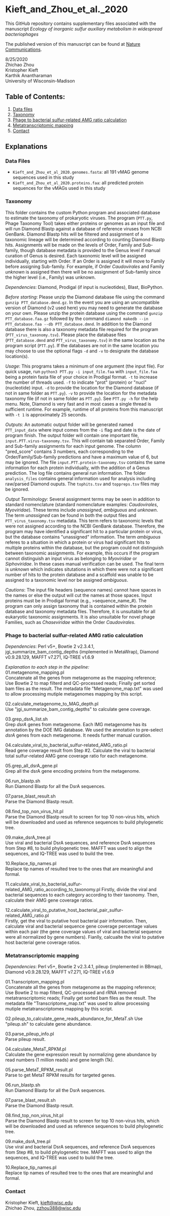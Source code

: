 # Kieft_and_Zhou_et_al._2020

This GitHub repository contains supplementary files associated with the manuscript _Ecology of inorganic sulfur auxiliary metabolism in widespread bacteriophages_

The published version of this manuscript can be found at [Nature Communications](https://www.nature.com/articles/s41467-021-23698-5). 

8/25/2020  
Zhichao Zhou  
Kristopher Kieft  
Karthik Anantharaman  
University of Wisconsin-Madison  


## Table of Contents:
1. [Data files](#data)
2. [Taxonomy](#taxonomy)
3. [Phage to bacterial sulfur-related AMG ratio calculation](#map)
4. [Metatranscriptomic mapping](#ratio)
5. [Contact](#contact)


## Explanations


### Data Files <a name="data"></a>

* `Kieft_and_Zhou_et_al_2020.genomes.fasta`: all 191 vMAG genome sequences used in this study  
* `Kieft_and_Zhou_et_al_2020.proteins.faa`: all predicted protein sequences for the vMAGs used in this study  


### Taxonomy <a name="taxonomy"></a>
This folder contains the custom Python program and associated database to estimate the taxonomy of prokaryotic viruses. The program (`PTT.py`, Phage Taxonomy Tool) takes either proteins or genomes as an input file and will run Diamond Blastp against a database of reference viruses from NCBI GenBank. Diamond Blastp hits will be filtered and assignment of a taxonomic lineage will be determined according to counting Diamond Blastp hits. Assignments will be made on the levels of Order, Family and Sub-family, though database metadata is provided to the Genus level if manual curation of Genus is desired. Each taxonomic level will be assigned individually, starting with Order. If an Order is assigned it will move to Family before assigning Sub-family. For example, if Order _Caudovirales_ and Family _unknown_ is assigned then there will be no assignment of Sub-family since the higher level (i.e., Family) was unknown.  

_Dependencies_: Diamond, Prodigal (if input is nucleotides), Blast, BioPython. 

_Before starting_: Please unzip the Diamond database file using the command `gunzip PTT_database.dmnd.gz`. In the event you are using an uncompatible version of Diamond (v2 used here) you may need to generate the database on your own. Please unzip the protein database using the command `gunzip PTT_database.faa.gz` followed by the command `diamond makedb --in PTT_database.faa --db PTT_database.dmnd`. In addition to the Diamond database there is also a taxonomy metadata file required for the program (`PTT_virus_taxonomy.tsv`). Please place the database files (`PTT_database.dmnd` and `PTT_virus_taxonomy.tsv`) in the same location as the program script (`PTT.py`). If the databases are not in the same location you may choose to use the optional flags `-d` and `-v` to designate the database location(s).  

_Usage_: This programs takes a minimum of one argument (the input file). For quick usage, run `python3 PTT.py -i input_file.faa` with `input_file.faa` being a protein fasta file of your choice in Prodigal format. `-t` to increase the number of threads used. `-f` to indicate "prot" (protein) or "nucl" (nucleotide) input. `-d` to provide the location for the Diamond database (if not in same folder as `PTT.py`). `-v` to provide the location for the metadata taxonomy file (if not in same folder as `PTT.py`). See `PTT.py -h` for the help menu. Note, Diamond is very fast and in most cases a single thread is sufficient runtime. For example, runtime of all proteins from this manuscript with `-t 1` is approximately 25 seconds.  

_Outputs_: An automatic output folder will be generated named `PTT_input_date` where input comes from the `-i` flag and date is the date of program finish. The output folder will contain one important file, `input.PTT.virus-taxonomy.tsv`. This will contain tab separated Order, Family and Sub-family assignments for each input genome. The column "pred_score" contains 3 numbers, each corresponding to the Order/Family/Sub-family predictions and have a maximum value of 6, but may be ignored. The file `input.PTT.protein-taxonomy.tsv` contains the same information for each protein individually, with the addition of a Genus prediction. The log file contains general run information. The folder `analysis_files` contains general information used for analysis including raw/parsed Diamond ouputs. The `tophits.tsv` and `toppreps.tsv` files may be ignored.  

_Output Terminology_: Several assignment terms may be seen in addition to standard nomenclature (standard nomenclature examples: _Caudovirales_, _Myoviridae_). These terms include _unassigned_, _ambiguous_ and _unknown_. The term _unassigned_ can be found in both the output files and `PTT_virus_taxonomy.tsv` metadata. This term refers to taxonomic levels that were not assigned according to the NCBI GenBank database. Therefore, the program may have identified a significant hit to a particular protein or virus, but the database contains "unassigned" information. The term _ambiguous_ referes to a situation in which a protein or virus had significant hits to multiple proteins within the database, but the program could not distinguish between taxonomic assignments. For example, this occurs if the program cannot distinguish an input virus as belonging to _Myoviridae_ or _Siphoviridae_. In these cases manual verification can be used. The final term is _unknown_ which indicates situtations in which there were not a significant number of hits to the protein database and a scaffold was unable to be assigned to a taxonomic level nor be assigned _ambiguous_. 

_Cautions_: The input file headers (sequence names) cannot have spaces in the names or else the output will cut the names at those spaces. Input proteins must be in Prodigal format (e.g., >sequence_name_#). The program can only assign taxonomy that is contained within the protein database and taxonomy metadata files. Therefore, it is unsuitable for all eukaryotic taxonomic assignments. It is also unsuitable for novel phage Families, such as _Chaseviridae_ within the Order _Caudovirales_. 



### Phage to bacterial sulfur-related AMG ratio calculation <a name="map"></a>

_Dependencies_: Perl v5+, Bowtie 2 v2.3.4.1,  jgi_summarize_bam_contig_depths (implemented in MetaWrap), Diamond v0.9.28.129, MAFFT v7.271, IQ-TREE v1.6.9

_Explanation to each step in the pipeline:_    
01.metagenome_mapping.pl    
Concatenate all the genes from metagenome as the mapping reference; Use Bowtie 2 to map filterd and QC-processed reads; Finally get sorted bam files as the result. The metadata file "Metagenome_map.txt" was used to allow processing mutiple metagenomes mapping by this script.    

02.calculate_metagenome_to_MAG_depth.pl    
Use "jgi_summarize_bam_contig_depths" to calculate gene coverage.    

03.grep_dsrA_list.sh    
Grep _dsrA_ genes from metagenome. Each IMG metagenome has its annotation by the DOE IMG database. We used the annotation to pre-select _dsrA_ genes from each metagenome. It needs further manual curation.  

04.calculate_viral_to_bacterial_sulfur-related_AMG_ratio.pl    
Read gene coverage result from Step #2. Calculate the viral to bacterial total sulfur-related AMG gene coverage ratio for each metagenome.    

05.grep_all_dsrA_gene.pl    
Grep all the dsrA gene encoding proteins from the metagenome.    

06.run_blastp.sh    
Run Diamond Blastp for all the DsrA sequences.    

07.parse_blast_result.sh    
Parse the Diamond Blastp result.    

08.find_top_non_virus_hit.pl    
Parse the Diamond Blastp result to screen for top 10 non-virus hits, which will be downloaded and used as reference sequences to build phylogenetic tree.    

09.make_dsrA_tree.pl    
Use viral and bacterial DsrA sequences, and reference DsrA sequences from Step #8, to build phylogenetic tree. MAFFT was used to align the sequences, and IQ-TREE was used to build the tree.    

10.Replace_tip_names.pl    
Replace tip names of resulted tree to the ones that are meaningful and formal.       

11.calculate_viral_to_bacterial_sulfur-related_AMG_ratio_according_to_taxonomy.pl
Firstly, divide the viral and bacterial sequences to each category according to their taxonomy. Then, calculate their AMG gene coverage ratios.    

12.calculate_viral_to_putative_host_bacterial_pair_sulfur-related_AMG_ratio.pl        
Firstly, get the viral to putative host bacterial pair information. Then, calculate viral and bacterial sequence gene coverage percentage values within each pair (the gene coverage values of viral and bacterial sequence were all normalized by gene numbers). Fianlly, calcualte the viral to putative host bacterial gene coverage ratios.


### Metatranscriptomic mapping <a name="ratio"></a>

_Dependencies_: Perl v5+, Bowtie 2 v2.3.4.1,  pileup (implemented in BBmap), Diamond v0.9.28.129, MAFFT v7.271, IQ-TREE v1.6.9    

01.Transcriptom_mapping.pl    
Concatenate all the genes from metagenome as the mapping reference; Use Bowtie 2 to map filterd, QC-processed and rRNA removed metatranscriptomic reads; Finally get sorted bam files as the result. The metadata file "Transcriptome_map.txt" was used to allow processing mutiple metatranscriptomes mapping by this script.        

02.pileup_to_calculate_gene_reads_abundance_for_MetaT.sh
Use "pileup.sh" to calculate gene abundance.   

03.parse_pileup_info.pl    
Parse pileup result.    

04.calculate_MetaT_RPKM.pl    
Calculate the gene expression result by normalizing gene abundance by read numbers (1 million reads) and gene length (1k).    

05.parse_MetaT_RPKM_result.pl    
Parse to get MetaT RPKM results for targeted genes.    

06.run_blastp.sh    
Run Diamond Blastp for all the DsrA sequences.    

07.parse_blast_result.sh    
Parse the Diamond Blastp result.    

08.find_top_non_virus_hit.pl     
Parse the Diamond Blastp result to screen for top 10 non-virus hits, which will be downloaded and used as reference sequences to build phylogenetic tree.     

09.make_dsrA_tree.pl    
Use viral and bacterial DsrA sequences, and reference DsrA sequences from Step #8, to build phylogenetic tree. MAFFT was used to align the sequences, and IQ-TREE was used to build the tree.     

10.Replace_tip_names.pl    
Replace tip names of resulted tree to the ones that are meaningful and formal.    

### Contact <a name="contact"></a>

Kristopher Kieft, kieft@wisc.edu  
Zhichao Zhou, zzhou388@wisc.edu 

